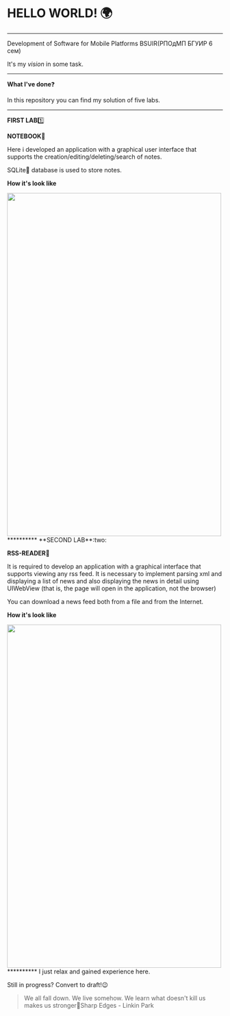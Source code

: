 # HELLO WORLD! :earth_africa:
**********
Development of Software for Mobile Platforms BSUIR(РПОдМП БГУИР 6 сем)

It's my *vision* in some task.
**********
**What I've done**:question:

In this repository you can find my solution of five labs.
**********
**FIRST LAB**:one:

**NOTEBOOK**:notebook:

Here i developed an application with a graphical user interface that supports the creation/editing/deleting/search of notes.

SQLite:pencil: database is used to store notes.

**How it's look like**

<img src="src/lab1.gif" width="500" height="800"/>
**********
**SECOND LAB**:two:

**RSS-READER**:page_facing_up:

It is required to develop an application with a graphical interface that supports viewing any rss feed. It is necessary to implement parsing xml and displaying a list of news and also displaying the news in detail using UIWebView (that is, the page will open in the application, not the browser)

You can download a news feed both from a file and from the Internet.

**How it's look like**

<img src="src/lab2.gif" width="500" height="800"/>
**********
I just relax and gained experience here.

Still in progress? Convert to draft!:wink:

>We all fall down. We live somehow. We learn what doesn't kill us makes us stronger:microphone:Sharp Edges - Linkin Park
